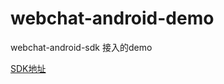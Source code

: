 # webchat-android-demo
webchat-android-sdk 接入的demo

[SDK地址](https://github.com/CloudSoft-Team/webchat-android-sdk)
